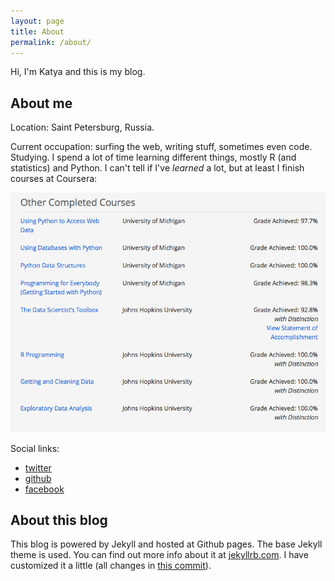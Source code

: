 ```yaml
---
layout: page
title: About
permalink: /about/
---
```


Hi, I'm Katya and this is my blog.

## About me ##

Location: Saint Petersburg, Russia.

Current occupation: surfing the web, writing stuff, sometimes even code. Studying. I spend a lot of time learning different things, mostly R (and statistics) and Python. I can't tell if I've *learned* a lot, but at least I finish courses at Coursera:

![finished courses](/assets/coursera.png)

Social links:

* [twitter](https://twitter.com/fuckingsun)
* [github](https://github.com/demidovakatya)
* [facebook](https://www.facebook.com/demidovakatya)

## About this blog ##

This blog is powered by Jekyll and hosted at Github pages. The base Jekyll theme is used. You can find out more info about it at [jekyllrb.com](http://jekyllrb.com/). I have customized it a little (all changes in [this commit](https://github.com/demidovakatya/demidovakatya.github.io/commit/971c2e59082d31d2ca1655045af461a7b7e36e84)).

